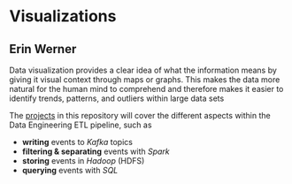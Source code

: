 # Visualizations

## Erin Werner

Data visualization provides a clear idea of what the information means by giving it visual context through maps or graphs. This makes the data more natural for the human mind to comprehend and therefore makes it easier to identify trends, patterns, and outliers within large data sets

The [projects](https://github.com/etwernerMIDS/Data_Engineering/tree/master/Projects) in this repository will cover the different aspects within the Data Engineering ETL pipeline, such as 

* **writing** events to *Kafka* topics
* **filtering & separating** events with *Spark*
* **storing** events in *Hadoop* (HDFS)
* **querying** events with *SQL*
